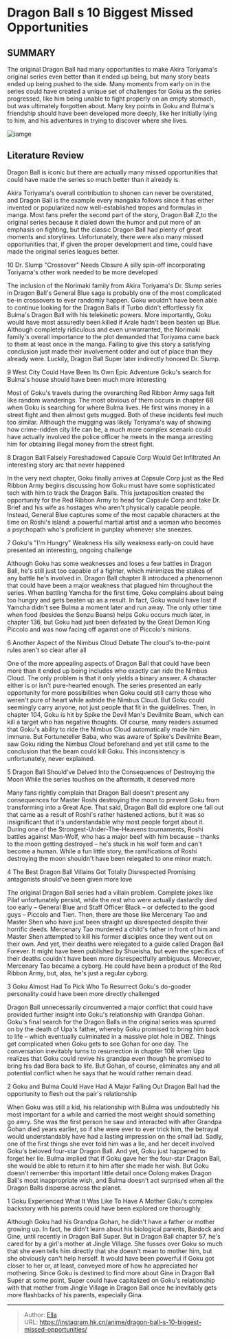 # Dragon Ball s 10 Biggest Missed Opportunities


## SUMMARY 


 The original Dragon Ball had many opportunities to make Akira Toriyama&#39;s original series even better than it ended up being, but many story beats ended up being pushed to the side. 
 Many moments from early on in the series could have created a unique set of challenges for Goku as the series progressed, like him being unable to fight properly on an empty stomach, but was ultimately forgotten about. 
 Many key points in Goku and Bulma&#39;s friendship should have been developed more deeply, like her initially lying to him, and his adventures in trying to discover where she lives. 

![iamge](https://static1.srcdn.com/wordpress/wp-content/uploads/2024/01/dbgt-and-dbsuper-anime-2.jpg)

## Literature Review

Dragon Ball is iconic but there are actually many missed opportunities that could have made the series so much better than it already is.




Akira Toriyama&#39;s overall contribution to shonen can never be overstated, and Dragon Ball is the example every mangaka follows since it has either invented or popularized now well-established tropes and formulas in manga.
Most fans prefer the second part of the story, Dragon Ball Z,to the original series because it dialed down the humor and put more of an emphasis on fighting, but the classic Dragon Ball had plenty of great moments and storylines. Unfortunately, there were also many missed opportunities that, if given the proper development and time, could have made the original series leagues better.









 








 10  Dr. Slump &#34;Crossover&#34; Needs Closure 
A silly spin-off incorporating Toriyama&#39;s other work needed to be more developed
        

The inclusion of the Norimaki family from Akira Toriyama&#39;s Dr. Slump series in Dragon Ball&#39;s General Blue saga is probably one of the most complicated tie-in crossovers to ever randomly happen. Goku wouldn&#39;t have been able to continue looking for the Dragon Balls if Turbo didn&#39;t effortlessly fix Bulma&#39;s Dragon Ball with his telekinetic powers. More importantly, Goku would have most assuredly been killed if Arale hadn&#39;t been beaten up Blue. Although completely ridiculous and even unwarranted, the Norimaki family&#39;s overall importance to the plot demanded that Toriyama came back to them at least once in the manga. Failing to give this story a satisfying conclusion just made their involvement odder and out of place than they already were. Luckily, Dragon Ball Super later indirectly honored Dr. Slump.





 9  West City Could Have Been Its Own Epic Adventure 
Goku&#39;s search for Bulma&#39;s house should have been much more interesting
        

Most of Goku&#39;s travels during the overarching Red Ribbon Army saga felt like random wanderings. The most obvious of them occurs in chapter 68 when Goku is searching for where Bulma lives. He first wins money in a street fight and then almost gets mugged. Both of these incidents feel much too similar. Although the mugging was likely Toriyama&#39;s way of showing how crime-ridden city life can be, a much more complex scenario could have actually involved the police officer he meets in the manga arresting him for obtaining illegal money from the street fight.





 8  Dragon Ball Falsely Foreshadowed Capsule Corp Would Get Infiltrated 
An interesting story arc that never happened
        

In the very next chapter, Goku finally arrives at Capsule Corp just as the Red Ribbon Army begins discussing how Goku must have some sophisticated tech with him to track the Dragon Balls. This juxtaposition created the opportunity for the Red Ribbon Army to head for Capsule Corp and take Dr. Brief and his wife as hostages who aren&#39;t physically capable people. Instead, General Blue captures some of the most capable characters at the time on Roshi&#39;s island: a powerful martial artist and a woman who becomes a psychopath who&#39;s proficient in gunplay whenever she sneezes.





 7  Goku&#39;s &#34;I&#39;m Hungry&#34; Weakness 
His silly weakness early-on could have presented an interesting, ongoing challenge
        

Although Goku has some weaknesses and loses a few battles in Dragon Ball, he&#39;s still just too capable of a fighter, which minimizes the stakes of any battle he&#39;s involved in. Dragon Ball chapter 8 introduced a phenomenon that could have been a major weakness that plagued him throughout the series. When battling Yamcha for the first time, Goku complains about being too hungry and gets beaten up as a result. In fact, Goku would have lost if Yamcha didn&#39;t see Bulma a moment later and run away. The only other time when food (besides the Senzu Beans) helps Goku occurs much later, in chapter 136, but Goku had just been defeated by the Great Demon King Piccolo and was now facing off against one of Piccolo&#39;s minions.





 6  Another Aspect of the Nimbus Cloud Debate 
The cloud&#39;s to-the-point rules aren&#39;t so clear after all
        

One of the more appealing aspects of Dragon Ball that could have been more than it ended up being includes who exactly can ride the Nimbus Cloud. The only problem is that it only yields a binary answer. A character either is or isn&#39;t pure-hearted enough. The series presented an early opportunity for more possibilities when Goku could still carry those who weren&#39;t pure of heart while astride the Nimbus Cloud. But Goku could seemingly carry anyone, not just people that fit in the guidelines. Then, in chapter 104, Goku is hit by Spike the Devil Man&#39;s Devilmite Beam, which can kill a target who has negative thoughts. Of course, many readers assumed that Goku&#39;s ability to ride the Nimbus Cloud automatically made him immune. But Fortuneteller Baba, who was aware of Spike&#39;s Devilmite Beam, saw Goku riding the Nimbus Cloud beforehand and yet still came to the conclusion that the beam could kill Goku. This inconsistency is unfortunately, never explained.





 5  Dragon Ball Should&#39;ve Delved Into the Consequences of Destroying the Moon 
While the series touches on the aftermath, it deserved more
        

Many fans rightly complain that Dragon Ball doesn&#39;t present any consequences for Master Roshi destroying the moon to prevent Goku from transforming into a Great Ape. That said, Dragon Ball did explore one fall out that came as a result of Roshi&#39;s rather hastened actions, but it was so insignificant that it&#39;s understandable why most people forget about it. During one of the Strongest-Under-The-Heavens tournaments, Roshi battles against Man-Wolf, who has a major beef with him because – thanks to the moon getting destroyed – he&#39;s stuck in his wolf form and can&#39;t become a human. While a fun little story, the ramifications of Roshi destroying the moon shouldn&#39;t have been relegated to one minor match.





 4  The Best Dragon Ball Villains Got Totally Disrespected 
Promising antagonists should&#39;ve been given more love
        

The original Dragon Ball series had a villain problem. Complete jokes like Pilaf unfortunately persist, while the rest who were actually dastardly died too early – General Blue and Staff Officer Black – or defected to the good guys – Piccolo and Tien. Then, there are those like Mercenary Tao and Master Shen who have just been straight up disrespected despite their horrific deeds. Mercenary Tao murdered a child&#39;s father in front of him and Master Shen attempted to kill his former disciples once they went out on their own. And yet, their deaths were relegated to a guide called Dragon Ball Forever. It might have been published by Shueisha, but even the specifics of their deaths couldn&#39;t have been more disrespectfully ambiguous. Moreover, Mercenary Tao became a cyborg. He could have been a product of the Red Ribbon Army, but, alas, he&#39;s just a regular cyborg.





 3  Goku Almost Had To Pick Who To Resurrect 
Goku&#39;s do-gooder personality could have been more directly challenged
        

Dragon Ball unnecessarily circumvented a major conflict that could have provided further insight into Goku&#39;s relationship with Grandpa Gohan. Goku&#39;s final search for the Dragon Balls in the original series was spurred on by the death of Upa&#39;s father, whereby Goku promised to bring him back to life – which eventually culminated in a massive plot hole in DBZ. Things get complicated when Goku gets to see Gohan for one day. The conversation inevitably turns to resurrection in chapter 108 when Upa realizes that Goku could revive his grandpa even though he promised to bring his dad Bora back to life. But Gohan, of course, eliminates any and all potential conflict when he says that he would rather remain dead.





 2  Goku and Bulma Could Have Had A Major Falling Out 
Dragon Ball had the opportunity to flesh out the pair&#39;s relationship
        

When Goku was still a kid, his relationship with Bulma was undoubtedly his most important for a while and carried the most weight should something go awry. She was the first person he saw and interacted with after Grandpa Gohan died years earlier, so if she were ever to ever trick him, the betrayal would understandably have had a lasting impression on the small lad. Sadly, one of the first things she ever told him was a lie, and her deceit involved Goku&#39;s beloved four-star Dragon Ball. And yet, Goku just happened to forget her lie. Bulma implied that if Goku gave her the four-star Dragon Ball, she would be able to return it to him after she made her wish. But Goku doesn&#39;t remember this important little detail once Oolong makes Dragon Ball&#39;s most inappropriate wish, and Bulma doesn&#39;t act surprised when all the Dragon Balls disperse across the planet.





 1  Goku Experienced What It Was Like To Have A Mother 
Goku&#39;s complex backstory with his parents could have been explored ore thoroughly
        

Although Goku had his Grandpa Gohan, he didn&#39;t have a father or mother growing up. In fact, he didn&#39;t learn about his biological parents, Bardock and Gine, until recently in Dragon Ball Super. But in Dragon Ball chapter 57, he&#39;s cared for by a girl&#39;s mother at Jingle Village. She fusses over Goku so much that she even tells him directly that she doesn&#39;t mean to mother him, but she obviously can&#39;t help herself. It would have been powerful if Goku got closer to her or, at least, conveyed more of how he appreciated her mothering. Since Goku is destined to find more about Gine in Dragon Ball Super at some point, Super could have capitalized on Goku&#39;s relationship with that mother from Jingle Village in Dragon Ball once he inevitably gets more flashbacks of his parents, especially Gina. 

---

> Author: [Ella](https://instagram.hk.cn/)  
> URL: https://instagram.hk.cn/anime/dragon-ball-s-10-biggest-missed-opportunities/  

